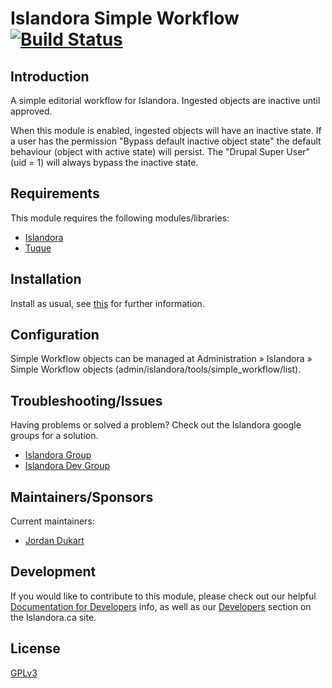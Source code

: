 # Islandora Simple Workflow [![Build Status](https://travis-ci.org/Islandora/islandora_simple_workflow.png?branch=7.x)](https://travis-ci.org/Islandora/islandora_simple_workflow)

## Introduction

A simple editorial workflow for Islandora. Ingested objects are inactive until approved.

When this module is enabled, ingested objects will have an inactive state. If a user has the permission "Bypass default inactive object state" the default behaviour (object with active state) will persist. The "Drupal Super User" (uid = 1) will always bypass the inactive state.

## Requirements

This module requires the following modules/libraries:

* [Islandora](https://github.com/islandora/islandora)
* [Tuque](https://github.com/islandora/tuque)

## Installation

Install as usual, see [this](https://drupal.org/documentation/install/modules-themes/modules-7) for further information.

## Configuration

Simple Workflow objects can be managed at Administration » Islandora » Simple Workflow objects (admin/islandora/tools/simple_workflow/list).

## Troubleshooting/Issues

Having problems or solved a problem? Check out the Islandora google groups for a solution.

* [Islandora Group](https://groups.google.com/forum/?hl=en&fromgroups#!forum/islandora)
* [Islandora Dev Group](https://groups.google.com/forum/?hl=en&fromgroups#!forum/islandora-dev)

## Maintainers/Sponsors

Current maintainers:

* [Jordan Dukart](https://github.com/jordandukart)

## Development

If you would like to contribute to this module, please check out our helpful [Documentation for Developers](https://github.com/Islandora/islandora/wiki#wiki-documentation-for-developers) info, as well as our [Developers](http://islandora.ca/developers) section on the Islandora.ca site.

## License

[GPLv3](http://www.gnu.org/licenses/gpl-3.0.txt)
